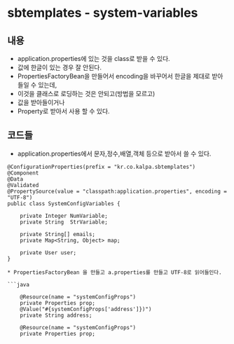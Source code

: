 # sbtemplates - system-variables

## 내용

- application.properties에 있는 것을 class로 받을 수 있다.
- 값에 한글이 있는 경우 잘 안된다.
- PropertiesFactoryBean을 만들어서 encoding을 바꾸어서 한글을 제대로 받아들일 수 있는데,
- 이것을 클래스로 로딩하는 것은 안되고(방법을 모르고)
- 값을 받아들이거나
- Property로 받아서 사용 할 수 있다.


## 코드들

* application.properties에서 문자,정수,배열,객체 등으로 받아서 쓸 수 있다.
```
@ConfigurationProperties(prefix = "kr.co.kalpa.sbtemplates")
@Component
@Data
@Validated
@PropertySource(value = "classpath:application.properties", encoding = "UTF-8")
public class SystemConfigVariables {

	private Integer NumVariable;
	private String  StrVariable;
	
	private String[] emails;
	private Map<String, Object> map;
	
	private User user;
}

* PropertiesFactoryBean 을 만들고 a.properties를 만들고 UTF-8로 읽어들인다. 

```java	
	
	@Resource(name = "systemConfigProps")
	private Properties prop;
	@Value("#{systemConfigProps['address']})")
	private String address;	
	
	@Resource(name = "systemConfigProps")
	private Properties prop;

```
